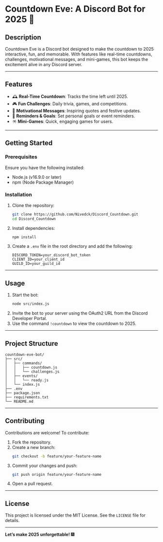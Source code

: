 # Countdown Eve: A Discord Bot for 2025 🎉

## Description
Countdown Eve is a Discord bot designed to make the countdown to 2025 interactive, fun, and memorable. With features like real-time countdowns, challenges, motivational messages, and mini-games, this bot keeps the excitement alive in any Discord server.

---

## Features
- 🕰️ **Real-Time Countdown**: Tracks the time left until 2025.
- 🎮 **Fun Challenges**: Daily trivia, games, and competitions.
- 🌟 **Motivational Messages**: Inspiring quotes and festive updates.
- 📅 **Reminders & Goals**: Set personal goals or event reminders.
- 🪅 **Mini-Games**: Quick, engaging games for users.

---

## Getting Started

### Prerequisites
Ensure you have the following installed:
- Node.js (v16.9.0 or later)
- npm (Node Package Manager)

### Installation
1. Clone the repository:
   ```bash
   git clone https://github.com/Nivedck/Discord_Countdown.git
   cd Discord_Countdown
   ```
2. Install dependencies:
   ```bash
   npm install
   ```
3. Create a `.env` file in the root directory and add the following:
   ```env
   DISCORD_TOKEN=your_discord_bot_token
   CLIENT_ID=your_client_id
   GUILD_ID=your_guild_id
   ```

---

## Usage
1. Start the bot:
   ```bash
   node src/index.js
   ```
2. Invite the bot to your server using the OAuth2 URL from the Discord Developer Portal.
3. Use the command `!countdown` to view the countdown to 2025.

---

## Project Structure
```
countdown-eve-bot/
├── src/
│   ├── commands/
│   │   ├── countdown.js
│   │   └── challenges.js
│   ├── events/
│   │   └── ready.js
│   └── index.js
├── .env
├── package.json
├── requirements.txt
└── README.md
```

---

## Contributing
Contributions are welcome! To contribute:
1. Fork the repository.
2. Create a new branch:
   ```bash
   git checkout -b feature/your-feature-name
   ```
3. Commit your changes and push:
   ```bash
   git push origin feature/your-feature-name
   ```
4. Open a pull request.

---

## License
This project is licensed under the MIT License. See the `LICENSE` file for details.

---



**Let’s make 2025 unforgettable!** 🎆
